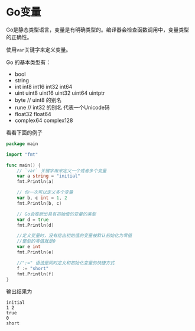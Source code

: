 # Go变量
Go是静态类型语言，变量是有明确类型的。编译器会检查函数调用中，变量类型的正确性。

使用`var`关键字来定义变量。

Go 的基本类型有：

- bool
- string
- int  int8  int16  int32  int64
- uint uint8 uint16 uint32 uint64 uintptr
- byte // uint8 的别名
- rune // int32 的别名 代表一个Unicode码
- float32 float64
- complex64 complex128

看看下面的例子

```go
package main

import "fmt"

func main() {
	// `var` 关键字用来定义一个或者多个变量
	var a string = "initial"
	fmt.Println(a)

	// 你一次可以定义多个变量
	var b, c int = 1, 2
	fmt.Println(b, c)

	// Go会推断出具有初始值的变量的类型
	var d = true
	fmt.Println(d)

	//定义变量时，没有给出初始值的变量被默认初始化为零值
	//整型的零值就是0
	var e int
	fmt.Println(e)

	//":=" 语法是同时定义和初始化变量的快捷方式
	f := "short"
	fmt.Println(f)
}
```
输出结果为
```
initial
1 2
true
0
short
```